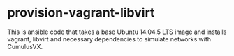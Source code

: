 # provision-vagrant-libvirt
This is ansible code that takes a base Ubuntu 14.04.5 LTS image and installs vagrant, libvirt and necessary dependencies to simulate networks with CumulusVX.
